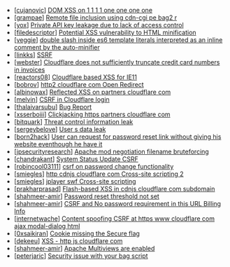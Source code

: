 * [[cujanovic](https://hackerone.com/cujanovic)] [DOM XSS on 1 1 1 1 one one one one ](https://hackerone.com/reports/418078)
* [[grampae](https://hackerone.com/grampae)] [Remote file inclusion using  cdn-cgi pe bag2 r   ](https://hackerone.com/reports/346575)
* [[yox](https://hackerone.com/yox)] [Private API key leakage due to lack of access control](https://hackerone.com/reports/376060)
* [[filedescriptor](https://hackerone.com/filedescriptor)] [Potential XSS vulnerability to HTML minification](https://hackerone.com/reports/24684)
* [[veggie](https://hackerone.com/veggie)] [  double slash inside es6 template literals interpreted as an inline comment by the auto-minifier](https://hackerone.com/reports/302289)
* [[linkks](https://hackerone.com/linkks)] [SSRF ](https://hackerone.com/reports/253558)
* [[webster](https://hackerone.com/webster)] [Cloudflare does not sufficiently truncate credit card numbers in invoices](https://hackerone.com/reports/293276)
* [[reactors08](https://hackerone.com/reactors08)] [Cloudflare based XSS for IE11](https://hackerone.com/reports/214620)
* [[bobrov](https://hackerone.com/bobrov)] [ http2 cloudflare com Open Redirect](https://hackerone.com/reports/193027)
* [[albinowax](https://hackerone.com/albinowax)] [Reflected XSS on partners cloudflare com](https://hackerone.com/reports/131397)
* [[melvin](https://hackerone.com/melvin)] [CSRF in Cloudflare login](https://hackerone.com/reports/8767)
* [[thalaivarsubu](https://hackerone.com/thalaivarsubu)] [Bug Report](https://hackerone.com/reports/10975)
* [[xsserboiii](https://hackerone.com/xsserboiii)] [Clickjacking  https  partners cloudflare com ](https://hackerone.com/reports/106362)
* [[bitquark](https://hackerone.com/bitquark)] [Threat control information leak](https://hackerone.com/reports/9775)
* [[sergeybelove](https://hackerone.com/sergeybelove)] [User s data leak](https://hackerone.com/reports/10841)
* [[born2hack](https://hackerone.com/born2hack)] [User can request for password reset link without giving his website eventhough he have it](https://hackerone.com/reports/25270)
* [[jpsecurityresearch](https://hackerone.com/jpsecurityresearch)] [Apache mod negotiation filename bruteforcing](https://hackerone.com/reports/25382)
* [[chandrakant](https://hackerone.com/chandrakant)] [System Status Update CSRF](https://hackerone.com/reports/8943)
* [[robincool03111](https://hackerone.com/robincool03111)] [csrf on password change functionality ](https://hackerone.com/reports/8849)
* [[smiegles](https://hackerone.com/smiegles)] [http  cdnjs cloudflare com Cross-site scripting 2](https://hackerone.com/reports/8817)
* [[smiegles](https://hackerone.com/smiegles)] [jplayer swf Cross-site scripting](https://hackerone.com/reports/8786)
* [[prakharprasad](https://hackerone.com/prakharprasad)] [Flash-based XSS in cdnjs cloudflare com subdomain](https://hackerone.com/reports/9017)
* [[shahmeer-amir](https://hackerone.com/shahmeer-amir)] [Password reset threshold not set](https://hackerone.com/reports/11828)
* [[shahmeer-amir](https://hackerone.com/shahmeer-amir)] [CSRF and No password requirement in this URL Billing Info](https://hackerone.com/reports/12034)
* [[internetwache](https://hackerone.com/internetwache)] [Content spoofing CSRF at https  www cloudflare com ajax modal-dialog html](https://hackerone.com/reports/8806)
* [[0xsaikiran](https://hackerone.com/0xsaikiran)] [ Cookie missing the Secure flag ](https://hackerone.com/reports/9031)
* [[dekeeu](https://hackerone.com/dekeeu)] [XSS - http  js cloudflare com](https://hackerone.com/reports/8920)
* [[shahmeer-amir](https://hackerone.com/shahmeer-amir)] [Apache Multiviews are enabled](https://hackerone.com/reports/8873)
* [[peterjaric](https://hackerone.com/peterjaric)] [Security issue with your bag script](https://hackerone.com/reports/9560)
